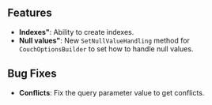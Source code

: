 ﻿## Features
* **Indexes"**: Ability to create indexes.
* **Null values"**: New `SetNullValueHandling` method for `CouchOptionsBuilder` to set how to handle null values.

## Bug Fixes
* **Conflicts**: Fix the query parameter value to get conflicts.